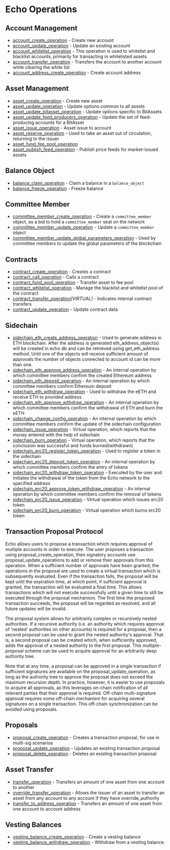 # Echo Operations

## Account Management

* [account\_create\_operation](account-management.md#account_create_operation) - Create new account
* [account\_update\_operation](account-management.md#account_update_operation) - Update an existing account
* [account\_whitelist\_operation](account-management.md#account_whitelist_operation) - This operation is used to whitelist and blacklist accounts, primarily for transacting in whitelisted assets
* [account\_transfer\_operation](account-management.md#account_transfer_operation) - Transfers the account to another account while clearing the white list
* [account\_address\_create\_operation](account-management.md#account_address_create_operation) - Create account address

## Asset Management

* [asset\_create\_operation](https://github.com/echoprotocol/echowiki/tree/cec007eab21c178f4566db72e33f835d613e3592/api-reference/echo-operations/asset-management.md#asset_create_operation) - Create new asset
* [asset\_update\_operation](https://github.com/echoprotocol/echowiki/tree/cec007eab21c178f4566db72e33f835d613e3592/api-reference/echo-operations/asset-management.md#asset_update_operation) - Update options common to all assets
* [asset\_update\_bitasset\_operation](https://github.com/echoprotocol/echowiki/tree/cec007eab21c178f4566db72e33f835d613e3592/api-reference/echo-operations/asset-management.md#asset_update_bitasset_operation) - Update options specific to BitAssets
* [asset\_update\_feed\_producers\_operation](https://github.com/echoprotocol/echowiki/tree/cec007eab21c178f4566db72e33f835d613e3592/api-reference/echo-operations/asset-management.md#asset_update_feed_producers_operation) - Update the set of feed-producing accounts for a BitAsset
* [asset\_issue\_operation](https://github.com/echoprotocol/echowiki/tree/cec007eab21c178f4566db72e33f835d613e3592/api-reference/echo-operations/asset-management.md#asset_issue_operation) - Asset issue to account
* [asset\_reserve\_operation](https://github.com/echoprotocol/echowiki/tree/cec007eab21c178f4566db72e33f835d613e3592/api-reference/echo-operations/asset-management.md#asset_reserve_operation) - Used to take an asset out of circulation, returning to the issuer
* [asset\_fund\_fee\_pool\_operation](https://github.com/echoprotocol/echowiki/tree/cec007eab21c178f4566db72e33f835d613e3592/api-reference/echo-operations/asset-management.md#asset_fund_fee_pool_operation)
* [asset\_publish\_feed\_operation](https://github.com/echoprotocol/echowiki/tree/cec007eab21c178f4566db72e33f835d613e3592/api-reference/echo-operations/asset-management.md#asset_publish_feed_operation) - Publish price feeds for market-issued assets

## Balance Object

* [balance\_claim\_operation](https://github.com/echoprotocol/echowiki/tree/cec007eab21c178f4566db72e33f835d613e3592/api-reference/echo-operations/balance-object.md#balance_claim_operation) - Claim a balance in a `balance_object`
* [balance\_freeze\_operation](https://github.com/echoprotocol/echowiki/tree/cec007eab21c178f4566db72e33f835d613e3592/api-reference/echo-operations/balance-object.md#balance_freeze_operation) - Freeze balance

## Committee Member

* [committee\_member\_create\_operation](https://github.com/echoprotocol/echowiki/tree/cec007eab21c178f4566db72e33f835d613e3592/api-reference/echo-operations/committee-member.md#committee_member_create_operation) - Create a `committee_member` object, as a bid to hold a `committee_member` seat on the network
* [committee\_member\_update\_operation](https://github.com/echoprotocol/echowiki/tree/cec007eab21c178f4566db72e33f835d613e3592/api-reference/echo-operations/committee-member.md#committee_member_update_operation) - Update a `committee_member` object
* [committee\_member\_update\_global\_parameters\_operation](https://github.com/echoprotocol/echowiki/tree/cec007eab21c178f4566db72e33f835d613e3592/api-reference/echo-operations/committee-member.md#committee_member_update_global_parameters_operation) - Used by committee members to update the global parameters of the blockchain

## Contracts

* [contract\_create\_operation](https://github.com/echoprotocol/echowiki/tree/cec007eab21c178f4566db72e33f835d613e3592/api-reference/echo-operations/contracts.md#contract_create_operation) - Creates a contract
* [contract\_call\_operation](https://github.com/echoprotocol/echowiki/tree/cec007eab21c178f4566db72e33f835d613e3592/api-reference/echo-operations/contracts.md#contract_call_operation) - Calls a contract
* [contract\_fund\_pool\_operation](https://github.com/echoprotocol/echowiki/tree/cec007eab21c178f4566db72e33f835d613e3592/api-reference/echo-operations/contracts.md#contract_fund_pool_operation) - Transfer asset to fee pool
* [contract\_whitelist\_operation](https://github.com/echoprotocol/echowiki/tree/cec007eab21c178f4566db72e33f835d613e3592/api-reference/echo-operations/contracts.md#contract_whitelist_operation) - Manage the blacklist and whitelist pool of the contract
* [contract\_transfer\_operation](https://github.com/echoprotocol/echowiki/tree/cec007eab21c178f4566db72e33f835d613e3592/api-reference/echo-operations/contracts.md#contract_transfer_operation)_\[VIRTUAL\]_ - Indicates internal contract transfers
* [contract\_update\_operation](https://github.com/echoprotocol/echowiki/tree/cec007eab21c178f4566db72e33f835d613e3592/api-reference/echo-operations/contracts.md#contract_update_operation) - Update contract data

## Sidechain

* [sidechain\_eth\_create\_address\_operation](https://github.com/echoprotocol/echowiki/tree/cec007eab21c178f4566db72e33f835d613e3592/api-reference/echo-operations/contracts.md#sidechain_eth_create_address_operation) - Used to generate address in ETH blockchain. After the address is generated eth\_address\_object\(s\) will be created in echo db and can be retrieved using get\_eth\_address method. Until one of the objects will receive sufficient amount of approvals the number of objects connected to account id can be more than one.
* [sidechain\_eth\_approve\_address\_operation](https://github.com/echoprotocol/echowiki/tree/cec007eab21c178f4566db72e33f835d613e3592/api-reference/echo-operations/contracts.md#sidechain_eth_approve_address_operation) - An internal operation by which committee members confirm the created  Ethereum address
* [sidechain\_eth\_deposit\_operation](https://github.com/echoprotocol/echowiki/tree/cec007eab21c178f4566db72e33f835d613e3592/api-reference/echo-operations/contracts.md#sidechain_eth_deposit_operation) - An internal operation by which committee members confirm Ethereum deposit
* [sidechain\_eth\_withdraw\_operation](https://github.com/echoprotocol/echowiki/tree/cec007eab21c178f4566db72e33f835d613e3592/api-reference/echo-operations/contracts.md#sidechain_eth_withdraw_operation) - Used to withdraw the eETH and receive ETH to provided address
* [sidechain\_eth\_approve\_withdraw\_operation](https://github.com/echoprotocol/echowiki/tree/cec007eab21c178f4566db72e33f835d613e3592/api-reference/echo-operations/contracts.md#sidechain_eth_approve_withdraw_operation) - An internal operation by which committee members confirm the withdrawal of ETH and burn the eETH
* [sidechain\_change\_config\_operation](https://github.com/echoprotocol/echowiki/tree/cec007eab21c178f4566db72e33f835d613e3592/api-reference/echo-operations/contracts.md#sidechain_change_config_operation) - An internal operation by which committee members confirm the update of the sidechain configuration
* [sidechain\_issue\_operation](https://github.com/echoprotocol/echowiki/tree/cec007eab21c178f4566db72e33f835d613e3592/api-reference/echo-operations/contracts.md#sidechain_issue_operation) - Virtual operation, which reports that the money entered with the help of sidechain
* [sidechain\_burn\_operation](https://github.com/echoprotocol/echowiki/tree/cec007eab21c178f4566db72e33f835d613e3592/api-reference/echo-operations/contracts.md#sidechain_burn_operation) - Virtual operation, which reports that the conclusion was successful and funds burned\(withdrawn\)
* [sidechain\_erc20\_register\_token\_operation](https://github.com/echoprotocol/echowiki/tree/cec007eab21c178f4566db72e33f835d613e3592/api-reference/echo-operations/contracts.md#sidechain_erc20_register_token_operation) - Used to register a token in the sidechain
* [sidechain\_erc20\_deposit\_token\_operation](https://github.com/echoprotocol/echowiki/tree/cec007eab21c178f4566db72e33f835d613e3592/api-reference/echo-operations/contracts.md#sidechain_erc20_deposit_token_operation) - An internal operation by which committee members confirm the entry of tokens
* [sidechain\_erc20\_withdraw\_token\_operation](https://github.com/echoprotocol/echowiki/tree/cec007eab21c178f4566db72e33f835d613e3592/api-reference/echo-operations/contracts.md#sidechain_erc20_withdraw_token_operation) - Executed by the user and initiates the withdrawal of the token from the Echo network to the specified address
* [sidechain\_erc20\_approve\_token\_withdraw\_operation](https://github.com/echoprotocol/echowiki/tree/cec007eab21c178f4566db72e33f835d613e3592/api-reference/echo-operations/contracts.md#sidechain_erc20_approve_token_withdraw_operation) - An internal operation by which committee members confirm the removal of tokens
* [sidechain\_erc20\_issue\_operation](https://github.com/echoprotocol/echowiki/tree/cec007eab21c178f4566db72e33f835d613e3592/api-reference/echo-operations/contracts.md#sidechain_erc20_issue_operation) - Virtual operation which issues erc20 token
* [sidechain\_erc20\_burn\_operation](https://github.com/echoprotocol/echowiki/tree/cec007eab21c178f4566db72e33f835d613e3592/api-reference/echo-operations/contracts.md#sidechain_erc20_burn_operation) - Virtual operation which burns erc20 token

## Transaction Proposal Protocol

Echo allows users to propose a transaction which requires approval of multiple accounts in order to execute. The user proposes a transaction using proposal\_create\_operation, then signatory accounts use proposal\_update\_operations to add or remove their approvals from this operation. When a sufficient number of approvals have been granted, the operations in the proposal are used to create a virtual transaction which is subsequently evaluated. Even if the transaction fails, the proposal will be kept until the expiration time, at which point, if sufficient approval is granted, the transaction will be evaluated a final time. This allows transactions which will not execute successfully until a given time to still be executed through the proposal mechanism. The first time the proposed transaction succeeds, the proposal will be regarded as resolved, and all future updates will be invalid.

The proposal system allows for arbitrarily complex or recursively nested authorities. If a recursive authority \(i.e. an authority which requires approval of 'nested' authorities on other accounts\) is required for a proposal, then a second proposal can be used to grant the nested authority's approval. That is, a second proposal can be created which, when sufficiently approved, adds the approval of a nested authority to the first proposal. This multiple-proposal scheme can be used to acquire approval for an arbitrarily deep authority tree.

Note that at any time, a proposal can be approved in a single transaction if sufficient signatures are available on the proposal\_update\_operation, as long as the authority tree to approve the proposal does not exceed the maximum recursion depth. In practice, however, it is easier to use proposals to acquire all approvals, as this leverages on-chain notification of all relevant parties that their approval is required. Off-chain multi-signature approval requires some off-chain mechanism for acquiring several signatures on a single transaction. This off-chain synchronization can be avoided using proposals.

## Proposals

* [proposal\_create\_operation](https://github.com/echoprotocol/echowiki/tree/cec007eab21c178f4566db72e33f835d613e3592/api-reference/echo-operations/proposals.md#proposal_create_operation) - Creates a transaction proposal, for use in multi-sig scenarios
* [proposal\_update\_operation](https://github.com/echoprotocol/echowiki/tree/cec007eab21c178f4566db72e33f835d613e3592/api-reference/echo-operations/proposals.md#proposal_update_operation) - Updates an existing transaction proposal
* [proposal\_delete\_operation](https://github.com/echoprotocol/echowiki/tree/cec007eab21c178f4566db72e33f835d613e3592/api-reference/echo-operations/proposals.md#proposal_delete_operation) - Deletes an existing transaction proposal

## Asset Transfer

* [transfer\_operation](https://github.com/echoprotocol/echowiki/tree/cec007eab21c178f4566db72e33f835d613e3592/api-reference/echo-operations/asset-transfer.md#transfer_operation) - Transfers an amount of one asset from one account to another
* [override\_transfer\_operation](https://github.com/echoprotocol/echowiki/tree/cec007eab21c178f4566db72e33f835d613e3592/api-reference/echo-operations/asset-transfer.md#override_transfer_operation) - Allows the issuer of an asset to transfer an asset from any account to any account if they have override\_authority
* [transfer\_to\_address\_operation](https://github.com/echoprotocol/echowiki/tree/cec007eab21c178f4566db72e33f835d613e3592/api-reference/echo-operations/asset-transfer.md#transfer_to_address_operation) - Transfers an amount of one asset from one account to account address

## Vesting Balances

* [vesting\_balance\_create\_operation](https://github.com/echoprotocol/echowiki/tree/cec007eab21c178f4566db72e33f835d613e3592/api-reference/echo-operations/vesting-balances.md#vesting_balance_create_operation) - Create a vesting balance
* [vesting\_balance\_withdraw\_operation](https://github.com/echoprotocol/echowiki/tree/cec007eab21c178f4566db72e33f835d613e3592/api-reference/echo-operations/vesting-balances.md#vesting_balance_withdraw_operation) - Withdraw from a vesting balance

